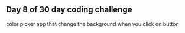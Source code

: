 ## Day 8 of 30 day coding challenge 
color picker app that change the background when you click on button 